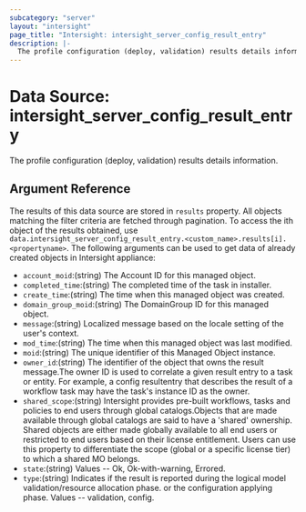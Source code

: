 ```yaml
---
subcategory: "server"
layout: "intersight"
page_title: "Intersight: intersight_server_config_result_entry"
description: |-
  The profile configuration (deploy, validation) results details information.
---
```


# Data Source: intersight_server_config_result_entry
The profile configuration (deploy, validation) results details information.
## Argument Reference
The results of this data source are stored in `results` property.
All objects matching the filter criteria are fetched through pagination.
To access the ith object of the results obtained, use `data.intersight_server_config_result_entry.<custom_name>.results[i].<propertyname>`.
The following arguments can be used to get data of already created objects in Intersight appliance:
* `account_moid`:(string) The Account ID for this managed object. 
* `completed_time`:(string) The completed time of the task in installer. 
* `create_time`:(string) The time when this managed object was created. 
* `domain_group_moid`:(string) The DomainGroup ID for this managed object. 
* `message`:(string) Localized message based on the locale setting of the user's context. 
* `mod_time`:(string) The time when this managed object was last modified. 
* `moid`:(string) The unique identifier of this Managed Object instance. 
* `owner_id`:(string) The identifier of the object that owns the result message.The owner ID is used to correlate a given result entry to a task or entity. For example, a config resultentry that describes the result of a workflow task may have the task's instance ID as the owner. 
* `shared_scope`:(string) Intersight provides pre-built workflows, tasks and policies to end users through global catalogs.Objects that are made available through global catalogs are said to have a 'shared' ownership. Shared objects are either made globally available to all end users or restricted to end users based on their license entitlement. Users can use this property to differentiate the scope (global or a specific license tier) to which a shared MO belongs. 
* `state`:(string) Values  -- Ok, Ok-with-warning, Errored. 
* `type`:(string) Indicates if the result is reported during the logical model validation/resource allocation phase. or the configuration applying phase. Values -- validation, config. 
 